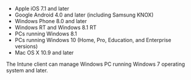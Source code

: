 
  - Apple iOS 7.1 and later
  - Google Android 4.0 and later (including Samsung KNOX)
  - Windows Phone 8.0 and later
  - Windows RT and Windows 8.1 RT
  - PCs running Windows 8.1
  - PCs running Windows 10 (Home, Pro, Education, and Enterprise versions)
  - Mac OS X 10.9 and later

The Intune client can manage Windows PC running Windows 7 operating system and later.
